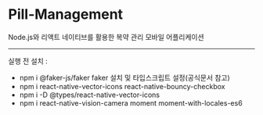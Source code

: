 # Pill-Management

Node.js와 리액트 네이티브를 활용한 복약 관리 모바일 어플리케이션

---

실행 전 설치 :

- npm i @faker-js/faker
  faker 설치 및 타입스크립트 설정(공식문서 참고)
- npm i react-native-vector-icons react-native-bouncy-checkbox
- npm i -D @types/react-native-vector-icons
- npm i react-native-vision-camera moment moment-with-locales-es6
